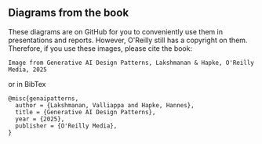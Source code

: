 ## Diagrams from the book
These diagrams are on GitHub for you to conveniently use them in presentations and reports.
However, O'Reilly still has a copyright on them.
Therefore, if you use these images, please cite the book:

```
Image from Generative AI Design Patterns, Lakshmanan & Hapke, O'Reilly Media, 2025
```
or in BibTex
```
@misc{genaipatterns,
  author = {Lakshmanan, Valliappa and Hapke, Hannes},
  title = {Generative AI Design Patterns},
  year = {2025},
  publisher = {O'Reilly Media},
}
```
